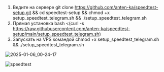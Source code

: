1) Ведите на сервере git clone https://github.com/anten-ka/speedtest-setup.git && cd speedtest-setup && chmod +x setup_speedtest_telegram.sh && ./setup_speedtest_telegram.sh
2) Прямая установка bash <(curl -s https://raw.githubusercontent.com/anten-ka/speedtest-setup/main/setup_speedtest_telegram.sh)
3) Запускать на VPS командой chmod +x setup_speedtest_telegram.sh && ./setup_speedtest_telegram.sh


![2025-01-06_00-24-17](https://github.com/user-attachments/assets/75c6eb71-c1c2-479a-9bc0-058f5e663ec2)

![speedtest](https://github.com/user-attachments/assets/25a2c1cf-34fb-47b3-8edc-f6ce3be18814)
